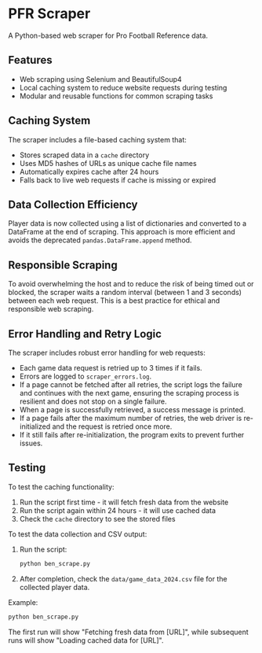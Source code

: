 # PFR Scraper

A Python-based web scraper for Pro Football Reference data.

## Features

- Web scraping using Selenium and BeautifulSoup4
- Local caching system to reduce website requests during testing
- Modular and reusable functions for common scraping tasks

## Caching System

The scraper includes a file-based caching system that:
- Stores scraped data in a `cache` directory
- Uses MD5 hashes of URLs as unique cache file names
- Automatically expires cache after 24 hours
- Falls back to live web requests if cache is missing or expired

## Data Collection Efficiency

Player data is now collected using a list of dictionaries and converted to a DataFrame at the end of scraping. This approach is more efficient and avoids the deprecated `pandas.DataFrame.append` method.

## Responsible Scraping

To avoid overwhelming the host and to reduce the risk of being timed out or blocked, the scraper waits a random interval (between 1 and 3 seconds) between each web request. This is a best practice for ethical and responsible web scraping.

## Error Handling and Retry Logic

The scraper includes robust error handling for web requests:
- Each game data request is retried up to 3 times if it fails.
- Errors are logged to `scraper_errors.log`.
- If a page cannot be fetched after all retries, the script logs the failure and continues with the next game, ensuring the scraping process is resilient and does not stop on a single failure.
- When a page is successfully retrieved, a success message is printed.
- If a page fails after the maximum number of retries, the web driver is re-initialized and the request is retried once more.
- If it still fails after re-initialization, the program exits to prevent further issues.

## Testing

To test the caching functionality:
1. Run the script first time - it will fetch fresh data from the website
2. Run the script again within 24 hours - it will use cached data
3. Check the `cache` directory to see the stored files

To test the data collection and CSV output:
1. Run the script:
   ```python
   python ben_scrape.py
   ```
2. After completion, check the `data/game_data_2024.csv` file for the collected player data.

Example:
```python
python ben_scrape.py
```

The first run will show "Fetching fresh data from [URL]", while subsequent runs will show "Loading cached data for [URL]". 